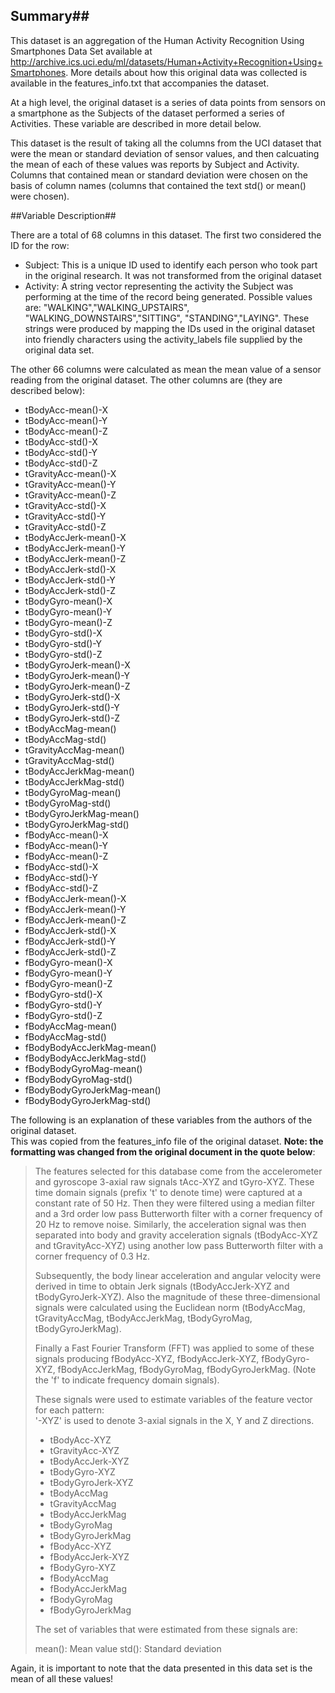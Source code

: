 ## Summary##

This dataset is an aggregation of the Human Activity Recognition Using Smartphones Data Set available at 
http://archive.ics.uci.edu/ml/datasets/Human+Activity+Recognition+Using+Smartphones.  More details about how 
this original data was collected is available in the features_info.txt that accompanies the dataset.

At a high level, the original dataset is a series of data points from sensors on a smartphone as
the Subjects of the dataset performed a series of Activities.  These variable are described in more detail
below.

This dataset is the result of taking all the columns from the UCI dataset that were the mean or standard 
deviation of sensor values, and then calcuating the mean of each of these values was reports by Subject 
and Activity.  Columns that contained mean or standard deviation were chosen on the basis of column
names (columns that contained the text std() or mean() were chosen).  


##Variable Description##

There are a total of 68 columns in this dataset.  The first two considered the ID for the row:

- Subject: This is a unique ID used to identify each person who took part in the original research.  It was not transformed from the original dataset
- Activity: A string vector representing the activity the Subject was performing at the time of the record being generated.  Possible values are: "WALKING","WALKING_UPSTAIRS", "WALKING_DOWNSTAIRS","SITTING", "STANDING","LAYING".  These strings were produced by mapping the IDs used in the original dataset into friendly characters using the activity_labels file supplied by the original data set.
	
The other 66 columns were calculated as mean the mean value of a sensor reading from the original
dataset.  The other columns are (they are described below):

- tBodyAcc-mean()-X
- tBodyAcc-mean()-Y
- tBodyAcc-mean()-Z
- tBodyAcc-std()-X
- tBodyAcc-std()-Y
- tBodyAcc-std()-Z
- tGravityAcc-mean()-X
- tGravityAcc-mean()-Y
- tGravityAcc-mean()-Z
- tGravityAcc-std()-X
- tGravityAcc-std()-Y
- tGravityAcc-std()-Z
- tBodyAccJerk-mean()-X
- tBodyAccJerk-mean()-Y
- tBodyAccJerk-mean()-Z
- tBodyAccJerk-std()-X
- tBodyAccJerk-std()-Y
- tBodyAccJerk-std()-Z
- tBodyGyro-mean()-X
- tBodyGyro-mean()-Y
- tBodyGyro-mean()-Z
- tBodyGyro-std()-X
- tBodyGyro-std()-Y
- tBodyGyro-std()-Z
- tBodyGyroJerk-mean()-X
- tBodyGyroJerk-mean()-Y
- tBodyGyroJerk-mean()-Z
- tBodyGyroJerk-std()-X
- tBodyGyroJerk-std()-Y
- tBodyGyroJerk-std()-Z
- tBodyAccMag-mean()
- tBodyAccMag-std()
- tGravityAccMag-mean()
- tGravityAccMag-std()
- tBodyAccJerkMag-mean()
- tBodyAccJerkMag-std()
- tBodyGyroMag-mean()
- tBodyGyroMag-std()
- tBodyGyroJerkMag-mean()
- tBodyGyroJerkMag-std()
- fBodyAcc-mean()-X
- fBodyAcc-mean()-Y
- fBodyAcc-mean()-Z
- fBodyAcc-std()-X
- fBodyAcc-std()-Y
- fBodyAcc-std()-Z
- fBodyAccJerk-mean()-X
- fBodyAccJerk-mean()-Y
- fBodyAccJerk-mean()-Z
- fBodyAccJerk-std()-X
- fBodyAccJerk-std()-Y
- fBodyAccJerk-std()-Z
- fBodyGyro-mean()-X
- fBodyGyro-mean()-Y
- fBodyGyro-mean()-Z
- fBodyGyro-std()-X
- fBodyGyro-std()-Y
- fBodyGyro-std()-Z
- fBodyAccMag-mean()
- fBodyAccMag-std()
- fBodyBodyAccJerkMag-mean()
- fBodyBodyAccJerkMag-std()
- fBodyBodyGyroMag-mean()
- fBodyBodyGyroMag-std()
- fBodyBodyGyroJerkMag-mean()
- fBodyBodyGyroJerkMag-std()

The following is an explanation of these variables from the authors of the original dataset.  
This was copied from the features_info file of the original dataset.  **Note: the formatting was changed
from the original document in the quote below**:

> The features selected for this database come from the accelerometer and gyroscope 3-axial raw signals tAcc-XYZ 
> and tGyro-XYZ. These time domain signals (prefix 't' to denote time) were captured at a constant rate of 50 Hz.
> Then they were filtered using a median filter and a 3rd order low pass Butterworth filter with a corner 
> frequency of 20 Hz to remove noise. Similarly, the acceleration signal was then separated into body and gravity 
> acceleration signals (tBodyAcc-XYZ and tGravityAcc-XYZ) using another low pass Butterworth filter with a corner 
> frequency of 0.3 Hz. 
> 
> Subsequently, the body linear acceleration and angular velocity were derived in time to obtain Jerk signals 
> (tBodyAccJerk-XYZ and tBodyGyroJerk-XYZ). Also the magnitude of these three-dimensional signals were calculated 
> using the Euclidean norm (tBodyAccMag, tGravityAccMag, tBodyAccJerkMag, tBodyGyroMag, tBodyGyroJerkMag). 
> 
> Finally a Fast Fourier Transform (FFT) was applied to some of these signals producing fBodyAcc-XYZ, 
> fBodyAccJerk-XYZ, fBodyGyro-XYZ, fBodyAccJerkMag, fBodyGyroMag, fBodyGyroJerkMag. (Note the 'f' to indicate 
> frequency domain signals). 
> 
> These signals were used to estimate variables of the feature vector for each pattern:  
> '-XYZ' is used to denote 3-axial signals in the X, Y and Z directions.
> 
> - tBodyAcc-XYZ
> - tGravityAcc-XYZ
> - tBodyAccJerk-XYZ
> - tBodyGyro-XYZ
> - tBodyGyroJerk-XYZ
> - tBodyAccMag
> - tGravityAccMag
> - tBodyAccJerkMag
> - tBodyGyroMag
> - tBodyGyroJerkMag
> - fBodyAcc-XYZ
> - fBodyAccJerk-XYZ
> - fBodyGyro-XYZ
> - fBodyAccMag
> - fBodyAccJerkMag
> - fBodyGyroMag
> - fBodyGyroJerkMag
> 
> The set of variables that were estimated from these signals are: 
> 
> mean(): Mean value
> std(): Standard deviation

Again, it is important to note that the data presented in this data set is the mean of all these values!